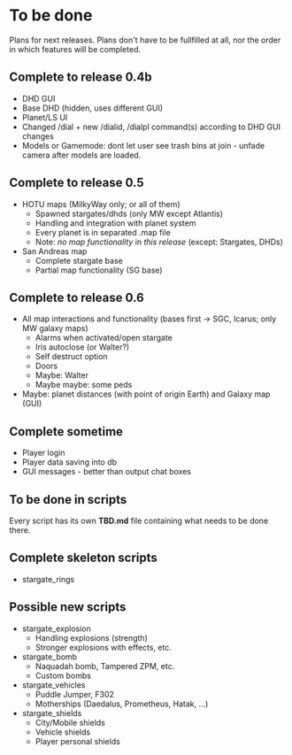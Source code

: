 # To be done

Plans for next releases. Plans don't have to be fullfilled at all, nor the order in which features will be completed. 

## Complete to release 0.4b    

- DHD GUI
- Base DHD (hidden, uses different GUI)
- Planet/LS UI
- Changed /dial + new /dialid, /dialpl command(s) according to DHD GUI changes
- Models or Gamemode: dont let user see trash bins at join - unfade camera after models are loaded.

## Complete to release 0.5

- HOTU maps (MilkyWay only; or all of them)
    - Spawned stargates/dhds (only MW except Atlantis)
    - Handling and integration with planet system
    - Every planet is in separated .map file
    - Note: *no map functionality* in *this release* (except: Stargates, DHDs)
- San Andreas map
    - Complete stargate base
    - Partial map functionality (SG base)

## Complete to release 0.6

- All map interactions and functionality (bases first -> SGC, Icarus; only MW galaxy maps)
    - Alarms when activated/open stargate
    - Iris autoclose (or Walter?)
    - Self destruct option
    - Doors
    - Maybe: Walter
    - Maybe maybe: some peds
- Maybe: planet distances (with point of origin Earth) and Galaxy map (GUI)


## Complete sometime

- Player login
- Player data saving into db
- GUI messages - better than output chat boxes

## To be done in scripts

Every script has its own **TBD.md** file containing what needs to be done there.

## Complete skeleton scripts

- stargate_rings

## Possible new scripts

- stargate_explosion
    - Handling explosions (strength)
    - Stronger explosions with effects, etc.
- stargate_bomb
    - Naquadah bomb, Tampered ZPM, etc.
    - Custom bombs
- stargate_vehicles
    - Puddle Jumper, F302
    - Motherships (Daedalus, Prometheus, Hatak, ...)
- stargate_shields
    - City/Mobile shields
    - Vehicle shields
    - Player personal shields
